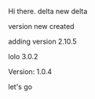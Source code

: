 Hi there.
delta
new delta

version new created

adding version 2.10.5

lolo 3.0.2

Version: 1.0.4

let's go